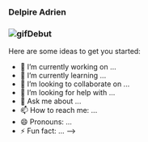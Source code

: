 ### Delpire Adrien

### ![gifDebut](https://www.google.com/url?sa=i&url=https%3A%2F%2Fwww.pinterest.ch%2Fpin%2F608619337124853413%2F&psig=AOvVaw3PwIwgYRTcXgVyCcr4zJac&ust=1604396076801000&source=images&cd=vfe&ved=0CAIQjRxqFwoTCJiVgKXH4-wCFQAAAAAdAAAAABAI)

Here are some ideas to get you started:

- 🔭 I’m currently working on ...
- 🌱 I’m currently learning ...
- 👯 I’m looking to collaborate on ...
- 🤔 I’m looking for help with ...
- 💬 Ask me about ...
- 📫 How to reach me: ...
- 😄 Pronouns: ...
- ⚡ Fun fact: ...
-->

